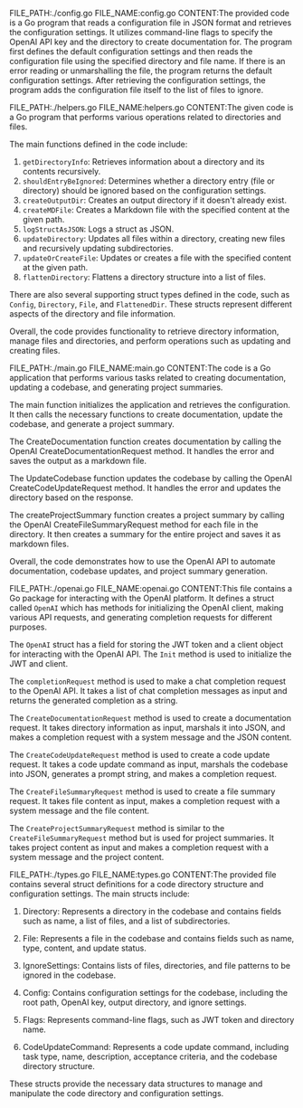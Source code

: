 FILE_PATH:./config.go
FILE_NAME:config.go
CONTENT:The provided code is a Go program that reads a configuration file in JSON format and retrieves the configuration settings. 
It utilizes command-line flags to specify the OpenAI API key and the directory to create documentation for. 
The program first defines the default configuration settings and then reads the configuration file using the specified directory and file name. 
If there is an error reading or unmarshalling the file, the program returns the default configuration settings. 
After retrieving the configuration settings, the program adds the configuration file itself to the list of files to ignore.

FILE_PATH:./helpers.go
FILE_NAME:helpers.go
CONTENT:The given code is a Go program that performs various operations related to directories and files.

The main functions defined in the code include:
1. `getDirectoryInfo`: Retrieves information about a directory and its contents recursively.
2. `shouldEntryBeIgnored`: Determines whether a directory entry (file or directory) should be ignored based on the configuration settings.
3. `createOutputDir`: Creates an output directory if it doesn't already exist.
4. `createMDFile`: Creates a Markdown file with the specified content at the given path.
5. `logStructAsJSON`: Logs a struct as JSON.
6. `updateDirectory`: Updates all files within a directory, creating new files and recursively updating subdirectories.
7. `updateOrCreateFile`: Updates or creates a file with the specified content at the given path.
8. `flattenDirectory`: Flattens a directory structure into a list of files.

There are also several supporting struct types defined in the code, such as `Config`, `Directory`, `File`, and `FlattenedDir`. These structs represent different aspects of the directory and file information.

Overall, the code provides functionality to retrieve directory information, manage files and directories, and perform operations such as updating and creating files.

FILE_PATH:./main.go
FILE_NAME:main.go
CONTENT:The code is a Go application that performs various tasks related to creating documentation, updating a codebase, and generating project summaries. 

The main function initializes the application and retrieves the configuration. It then calls the necessary functions to create documentation, update the codebase, and generate a project summary.

The CreateDocumentation function creates documentation by calling the OpenAI CreateDocumentationRequest method. It handles the error and saves the output as a markdown file.

The UpdateCodebase function updates the codebase by calling the OpenAI CreateCodeUpdateRequest method. It handles the error and updates the directory based on the response.

The createProjectSummary function creates a project summary by calling the OpenAI CreateFileSummaryRequest method for each file in the directory. It then creates a summary for the entire project and saves it as markdown files.

Overall, the code demonstrates how to use the OpenAI API to automate documentation, codebase updates, and project summary generation.

FILE_PATH:./openai.go
FILE_NAME:openai.go
CONTENT:This file contains a Go package for interacting with the OpenAI platform. It defines a struct called `OpenAI` which has methods for initializing the OpenAI client, making various API requests, and generating completion requests for different purposes.

The `OpenAI` struct has a field for storing the JWT token and a client object for interacting with the OpenAI API. The `Init` method is used to initialize the JWT and client.

The `completionRequest` method is used to make a chat completion request to the OpenAI API. It takes a list of chat completion messages as input and returns the generated completion as a string.

The `CreateDocumentationRequest` method is used to create a documentation request. It takes directory information as input, marshals it into JSON, and makes a completion request with a system message and the JSON content.

The `CreateCodeUpdateRequest` method is used to create a code update request. It takes a code update command as input, marshals the codebase into JSON, generates a prompt string, and makes a completion request.

The `CreateFileSummaryRequest` method is used to create a file summary request. It takes file content as input, makes a completion request with a system message and the file content.

The `CreateProjectSummaryRequest` method is similar to the `CreateFileSummaryRequest` method but is used for project summaries. It takes project content as input and makes a completion request with a system message and the project content.

FILE_PATH:./types.go
FILE_NAME:types.go
CONTENT:The provided file contains several struct definitions for a code directory structure and configuration settings. The main structs include:

1. Directory: Represents a directory in the codebase and contains fields such as name, a list of files, and a list of subdirectories.

2. File: Represents a file in the codebase and contains fields such as name, type, content, and update status.

3. IgnoreSettings: Contains lists of files, directories, and file patterns to be ignored in the codebase.

4. Config: Contains configuration settings for the codebase, including the root path, OpenAI key, output directory, and ignore settings.

5. Flags: Represents command-line flags, such as JWT token and directory name.

6. CodeUpdateCommand: Represents a code update command, including task type, name, description, acceptance criteria, and the codebase directory structure.

These structs provide the necessary data structures to manage and manipulate the code directory and configuration settings.

